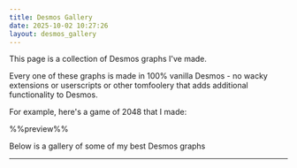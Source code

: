 ```yaml
---
title: Desmos Gallery
date: 2025-10-02 10:27:26
layout: desmos_gallery
---
```


This page is a collection of Desmos graphs I've made.

Every one of these graphs is made in 100% vanilla Desmos - no wacky extensions or userscripts or other tomfoolery that adds additional functionality to Desmos.

For example, here's a game of 2048 that I made:

%%preview%%

Below is a gallery of some of my best Desmos graphs

---

